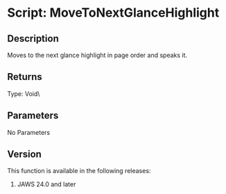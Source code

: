 # Script: MoveToNextGlanceHighlight

## Description

Moves to the next glance highlight in page order and speaks it.

## Returns

Type: Void\

## Parameters

No Parameters

## Version

This function is available in the following releases:

1.  JAWS 24.0 and later

